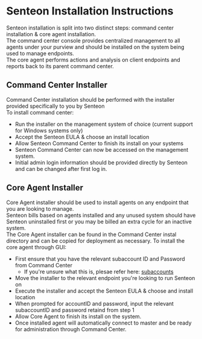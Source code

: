 # Senteon Installation Instructions
Senteon installation is split into two distinct steps: command center installation & core agent installation.  
The command center console provides centralized management to all agents under your purview and should be installed on the system being used to manage endpoints.  
The core agent performs actions and analysis on client endpoints and reports back to its parent command center.

## Command Center Installer
Command Center installation should be performed with the installer provided specifically to you by Senteon  
To install command center:  
- Run the installer on the management system of choice (current support for Windows systems only)
- Accept the Senteon EULA & choose an install location
- Allow Senteon Command Center to finish its install on your systems 
- Senteon Command Center can now be accessed on the management system.
- Initial admin login information should be provided directly by Senteon and can be changed after first log in.

## Core Agent Installer
Core Agent installer should be used to install agents on any endpoint that you are looking to manage.  
Senteon bills based on agents installed and any unused system should have Senteon uninstalled first or you may be billed an extra cycle for an inactive system.  
The Core Agent installer can be found in the Command Center instal directory and can be copied for deployment as necessary.
To install the core agent through GUI:  
- First ensure that you have the relevant subaccount ID and Password from Command Center
  - If you're unsure what this is, plesae refer here: [subaccounts]()
- Move the installer to the relevant endpoint you're looking to run Senteon on
- Execute the installer and accept the Senteon EULA & choose and install location
- When prompted for accountID and password, input the relevant subaccountID and password retaind from step 1
- Allow Core Agent to finish its install on the system.
- Once installed agent will automatically connect to master and be ready for administration through Command Center. 
